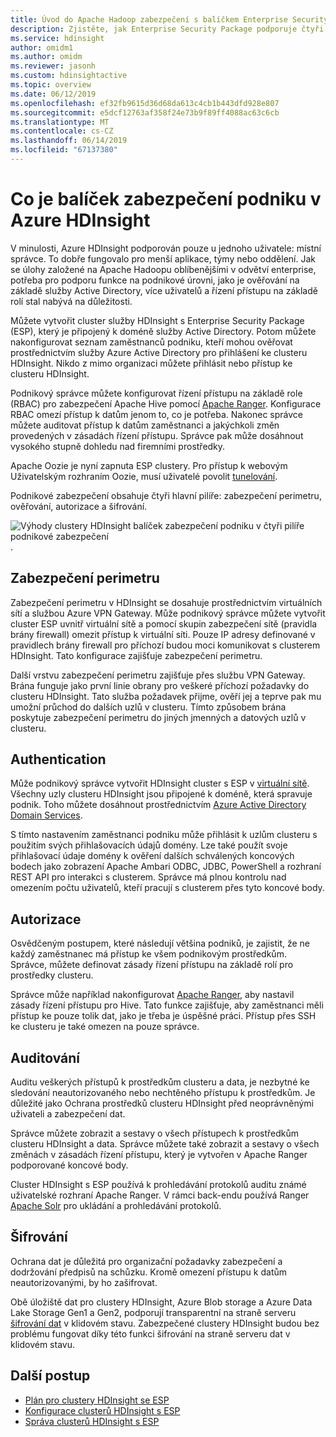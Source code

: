 ```yaml
---
title: Úvod do Apache Hadoop zabezpečení s balíčkem Enterprise Security Package
description: Zjistěte, jak Enterprise Security Package podporuje čtyři pilíře podnikového zabezpečení.
ms.service: hdinsight
author: omidm1
ms.author: omidm
ms.reviewer: jasonh
ms.custom: hdinsightactive
ms.topic: overview
ms.date: 06/12/2019
ms.openlocfilehash: ef32fb9615d36d68da613c4cb1b443dfd928e807
ms.sourcegitcommit: e5dcf12763af358f24e73b9f89ff4088ac63c6cb
ms.translationtype: MT
ms.contentlocale: cs-CZ
ms.lasthandoff: 06/14/2019
ms.locfileid: "67137380"
---
```

# <a name="what-is-enterprise-security-package-in-azure-hdinsight"></a>Co je balíček zabezpečení podniku v Azure HDInsight

V minulosti, Azure HDInsight podporován pouze u jednoho uživatele: místní správce. To dobře fungovalo pro menší aplikace, týmy nebo oddělení. Jak se úlohy založené na Apache Hadoopu oblíbenějšími v odvětví enterprise, potřeba pro podporu funkce na podnikové úrovni, jako je ověřování na základě služby Active Directory, více uživatelů a řízení přístupu na základě rolí stal nabývá na důležitosti. 

Můžete vytvořit cluster služby HDInsight s Enterprise Security Package (ESP), který je připojený k doméně služby Active Directory. Potom můžete nakonfigurovat seznam zaměstnanců podniku, kteří mohou ověřovat prostřednictvím služby Azure Active Directory pro přihlášení ke clusteru HDInsight. Nikdo z mimo organizaci můžete přihlásit nebo přístup ke clusteru HDInsight. 

Podnikový správce můžete konfigurovat řízení přístupu na základě role (RBAC) pro zabezpečení Apache Hive pomocí [Apache Ranger](https://ranger.apache.org/). Konfigurace RBAC omezí přístup k datům jenom to, co je potřeba. Nakonec správce můžete auditovat přístup k datům zaměstnanci a jakýchkoli změn provedených v zásadách řízení přístupu. Správce pak může dosáhnout vysokého stupně dohledu nad firemními prostředky.

Apache Oozie je nyní zapnuta ESP clustery. Pro přístup k webovým Uživatelským rozhraním Oozie, musí uživatelé povolit [tunelování](../hdinsight-linux-ambari-ssh-tunnel.md).

Podnikové zabezpečení obsahuje čtyři hlavní pilíře: zabezpečení perimetru, ověřování, autorizace a šifrování.

![Výhody clustery HDInsight balíček zabezpečení podniku v čtyři pilíře podnikové zabezpečení](./media/apache-domain-joined-introduction/hdinsight-domain-joined-four-pillars.png).

## <a name="perimeter-security"></a>Zabezpečení perimetru
Zabezpečení perimetru v HDInsight se dosahuje prostřednictvím virtuálních sítí a službou Azure VPN Gateway. Může podnikový správce můžete vytvořit cluster ESP uvnitř virtuální sítě a pomocí skupin zabezpečení sítě (pravidla brány firewall) omezit přístup k virtuální síti. Pouze IP adresy definované v pravidlech brány firewall pro příchozí budou moci komunikovat s clusterem HDInsight. Tato konfigurace zajišťuje zabezpečení perimetru.

Další vrstvu zabezpečení perimetru zajišťuje přes službu VPN Gateway. Brána funguje jako první linie obrany pro veškeré příchozí požadavky do clusteru HDInsight. Tato služba požadavek přijme, ověří jej a teprve pak mu umožní průchod do dalších uzlů v clusteru. Tímto způsobem brána poskytuje zabezpečení perimetru do jiných jmenných a datových uzlů v clusteru.

## <a name="authentication"></a>Authentication
Může podnikový správce vytvořit HDInsight cluster s ESP v [virtuální sítě](https://azure.microsoft.com/services/virtual-network/). Všechny uzly clusteru HDInsight jsou připojené k doméně, která spravuje podnik. Toho můžete dosáhnout prostřednictvím [Azure Active Directory Domain Services](../../active-directory-domain-services/overview.md). 

S tímto nastavením zaměstnanci podniku může přihlásit k uzlům clusteru s použitím svých přihlašovacích údajů domény. Lze také použít svoje přihlašovací údaje domény k ověření dalších schválených koncových bodech jako zobrazení Apache Ambari ODBC, JDBC, PowerShell a rozhraní REST API pro interakci s clusterem. Správce má plnou kontrolu nad omezením počtu uživatelů, kteří pracují s clusterem přes tyto koncové body.

## <a name="authorization"></a>Autorizace
Osvědčeným postupem, které následují většina podniků, je zajistit, že ne každý zaměstnanec má přístup ke všem podnikovým prostředkům. Správce, můžete definovat zásady řízení přístupu na základě rolí pro prostředky clusteru. 

Správce může například nakonfigurovat [Apache Ranger](https://ranger.apache.org/), aby nastavil zásady řízení přístupu pro Hive. Tato funkce zajišťuje, aby zaměstnanci měli přístup ke pouze tolik dat, jako je třeba je úspěšné práci. Přístup přes SSH ke clusteru je také omezen na pouze správce.

## <a name="auditing"></a>Auditování
Auditu veškerých přístupů k prostředkům clusteru a data, je nezbytné ke sledování neautorizovaného nebo nechtěného přístupu k prostředkům. Je důležité jako Ochrana prostředků clusteru HDInsight před neoprávněnými uživateli a zabezpečení dat. 

Správce můžete zobrazit a sestavy o všech přístupech k prostředkům clusteru HDInsight a data. Správce můžete také zobrazit a sestavy o všech změnách v zásadách řízení přístupu, který je vytvořen v Apache Ranger podporované koncové body. 

Cluster HDInsight s ESP používá k prohledávání protokolů auditu známé uživatelské rozhraní Apache Ranger. V rámci back-endu používá Ranger [Apache Solr](http://lucene.apache.org/solr/) pro ukládání a prohledávání protokolů.

## <a name="encryption"></a>Šifrování
Ochrana dat je důležitá pro organizační požadavky zabezpečení a dodržování předpisů na schůzku. Kromě omezení přístupu k datům neautorizovanými, by ho zašifrovat. 

Obě úložiště dat pro clustery HDInsight, Azure Blob storage a Azure Data Lake Storage Gen1 a Gen2, podporují transparentní na straně serveru [šifrování dat](../../storage/common/storage-service-encryption.md) v klidovém stavu. Zabezpečené clustery HDInsight budou bez problému fungovat díky této funkci šifrování na straně serveru dat v klidovém stavu.

## <a name="next-steps"></a>Další postup

* [Plán pro clustery HDInsight se ESP](apache-domain-joined-architecture.md)
* [Konfigurace clusterů HDInsight s ESP](apache-domain-joined-configure.md)
* [Správa clusterů HDInsight s ESP](apache-domain-joined-manage.md)